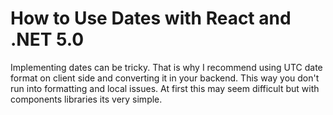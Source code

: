 # How to Use Dates with React and .NET 5.0

Implementing dates can be tricky. That is why I recommend using UTC date format on client side and converting it in your backend. This way you don't run into formatting and local issues. At first this may seem difficult but with components libraries its very simple.


